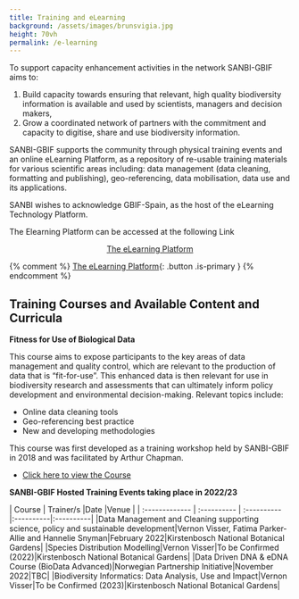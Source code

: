 ```yaml
---
title: Training and eLearning
background: /assets/images/brunsvigia.jpg
height: 70vh
permalink: /e-learning
---
```


To support capacity enhancement activities in the network SANBI-GBIF aims to:

1. Build capacity towards ensuring that relevant, high quality biodiversity information is
available and used by scientists, managers and decision makers,
2. Grow a coordinated network of partners with the commitment and capacity to
digitise, share and use biodiversity information.

SANBI-GBIF supports the community through physical training events and an online eLearning Platform, as a repository of re-usable training materials for various
scientific areas including: data management (data cleaning, formatting and publishing), geo-referencing, data mobilisation, data use and its applications.

SANBI wishes to acknowledge GBIF-Spain, as the host of the eLearning Technology Platform. 

The Elearning Platform can be accessed at the following Link 

<p style="text-align: center;">
  <a href="https://elearning.gbif.es" class="button is-primary is-centered" style="
    margin: auto;
    display:  inline-block;
    text-align: center;
  ">The eLearning Platform</a>
</p>

{% comment %}
[The eLearning Platform](https://elearning.gbif.es){: .button .is-primary }
{% endcomment %}


## Training Courses and Available Content and Curricula

**Fitness for Use of Biological Data**

This course aims to expose participants to the key areas of data management and quality control, which are relevant to the production of data that is “fit-for-use”. This enhanced data is then relevant for use in biodiversity research and assessments that can ultimately inform policy development and environmental decision-making.  Relevant topics include:
-	Online data cleaning tools
-	Geo-referencing best practice
-	New and developing methodologies

This course was first developed as a training workshop held by SANBI-GBIF in 2018 and was facilitated by Arthur Chapman.  

* [Click here to view the Course](https://elearning.gbif.es/course/61/about)


**SANBI-GBIF Hosted Training Events taking place in 2022/23**

| Course     | Trainer/s   |Date       |Venue        |
| :------------- | :---------- | :---------- |:----------|:----------|
|Data Management and Cleaning supporting science, policy and sustainable development|Vernon Visser, Fatima Parker-Allie and Hannelie Snyman|February 2022|Kirstenbosch National Botanical Gardens|
|Species Distribution Modelling|Vernon Visser|To be Confirmed (2022)|Kirstenbosch National Botanical Gardens|
|Data Driven DNA & eDNA Course (BioData Advanced)|Norwegian Partnership Initiative|November 2022|TBC|
|Biodiversity Informatics: Data Analysis, Use and Impact|Vernon Visser|To be Confirmed (2023)|Kirstenbosch National Botanical Gardens|

